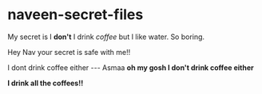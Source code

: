# naveen-secret-files

My secret is I **don't** I drink _coffee_ but I like water. So boring.

Hey Nav your secret is safe with me!!

I dont drink coffee either --- Asmaa
**oh my gosh I don't drink coffee either**

**I drink all the coffees!!**